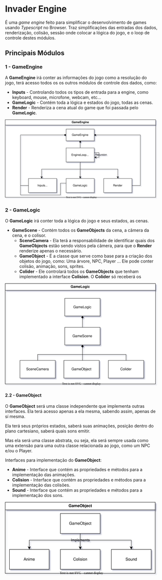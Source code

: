 
# Invader Engine

É uma *game engine* feito para simplificar o desenvolvimento de games usando *Typescript* no Browser. Traz simplificações das entradas dos dados, renderização, colisão, sessão onde colocar a lógica do jogo, e o loop de controle destes módulos.

## Principais Módulos

### 1 - GameEngine

A **GameEngine** irá conter as informações do jogo como a resolução do jogo, terá acesso todos os os outros módulos de controle dos dados, como:

- **Inputs** - Controlando todos os tipos de entrada para a engine, como keyboard, mouse, microfone, webcam, etc...
- **GameLogic** - Contém toda a lógica e estados do jogo, todas as cenas.
- **Render** - Renderiza a cena atual do game que foi passada pelo **GameLogic**.

![GameEngine Diagram](./gameEngine-diagram.svg)

### 2 - GameLogic

O **GameLogic** irá conter toda a lógica do jogo e seus estados, as cenas.

- **GameScene** - Contém todos os **GameObjects** da cena, a câmera da cena, e o colisor.
  - **SceneCamera** - Ela terá a responsabilidade de identificar quais dos **GameObjects** estão sendo vistos pela câmera, para que o **Render** renderize apenas o necessário.
  - **GameObject** - É a classe que serve como base para a criação dos objetos do jogo, como: Uma árvore, NPC, Player ... Ele pode conter colisão, animação, sons, sprites.
  - **Colider** - Ele controlará todos os **GameObjects** que tenham implementado a interface **Colision**. O **Colider** só receberá os

![GameLogic Diagram](./gameLogic-diagram.svg)

#### 2.2 - GameObject

O **GameObject** será uma classe independente que implementa outras interfaces. Ela terá acesso apenas a ela mesma, sabendo assim, apenas de sí mesma.

Ela terá seus próprios estados, saberá suas animações, posição dentro do plano cartesiano, saberá quais sons emitir.

Mas ela será uma classe abstrata, ou seja, ela será sempre usada como uma extensão para uma outra classe relacionada ao jogo, como um NPC e/ou o Player. 

Interfaces para implementação do **GameObject**:

- **Anime** - Interface que contém as propriedades e métodos para a implementação das animações.
- **Colision** - Interface que contém as propriedades e métodos para a implementação das colisões.
- **Sound** - Interface que contém as propriedades e métodos para a implementação dos sons.

![GameObject Diagram](./gameObject-diagram.svg)